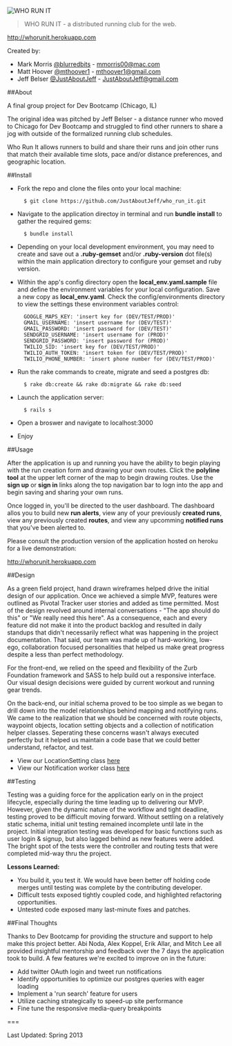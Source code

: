![WHO RUN IT](http://i.minus.com/iFQ6RJ7jHO4LB.png "WHO RUN IT")

> WHO RUN IT - a distributed running club for the web.

<http://whorunit.herokuapp.com>

Created by:

- Mark Morris [@blurredbits](http://www.twitter.com/blurredbits) - <mmorris00@mac.com>
- Matt Hoover [@mthoover1](http://www.twitter.com/mthoover1) - <mthoover1@gmail.com>
- Jeff Belser [@JustAboutJeff](http://www.twitter.com/justaboutjeff) - <JustAboutJeff@gmail.com>

##About

A final group project for Dev Bootcamp (Chicago, IL)

The original idea was pitched by Jeff Belser - a distance runner who moved to Chicago for Dev Bootcamp and struggled to find other runners to share a jog with outside of the formalized running club schedules.

Who Run It allows runners to build and share their runs and join other runs that match their available time slots, pace and/or distance preferences, and geographic location.

##Install

- Fork the repo and clone the files onto your local machine:

    	$ git clone https://github.com/JustAboutJeff/who_run_it.git

- Navigate to the application directoy in terminal and run **bundle install** to gather the required gems:

    	$ bundle install

- Depending on your local development environment, you may need to create and save out a **.ruby-gemset** and/or **.ruby-version** dot file(s) within the main application directory to configure your gemset and ruby version.

- Within the app's config directory open the **local_env.yaml.sample** file and define the environment variables for your local configuration. Save a new copy as **local_env.yaml**. Check the config/environments directory to view the settings these environment variables control:

    	GOOGLE_MAPS_KEY: 'insert key for (DEV/TEST/PROD)'
    	GMAIL_USERNAME: 'insert username for (DEV/TEST)'
    	GMAIL_PASSWORD: 'insert password for (DEV/TEST)'
    	SENDGRID_USERNAME: 'insert username for (PROD)'
    	SENDGRID_PASSWORD: 'insert password for (PROD)'
    	TWILIO_SID: 'insert key for (DEV/TEST/PROD)'
    	TWILIO_AUTH_TOKEN: 'insert token for (DEV/TEST/PROD)'
    	TWILIO_PHONE_NUMBER: 'insert phone number for (DEV/TEST/PROD)'

- Run the rake commands to create, migrate and seed a postgres db:

    	$ rake db:create && rake db:migrate && rake db:seed

- Launch the application server:

		$ rails s

- Open a broswer and navigate to localhost:3000

- Enjoy

##Usage

After the application is up and running you have the ability to begin playing with the run creation form and drawing your own routes. Click the **polyline tool** at the upper left corner of the map to begin drawing routes. Use the **sign up** or **sign in** links along the top navigation bar to logn into the app and begin saving and sharing your own runs.

Once logged in, you'll be directed to the user dashboard. The dashboard allos you to build new **run alerts**, view any of your previously **created runs**, view any previously created **routes**, and view any upcomming **notified runs** that you've been alerted to.

Please consult the production version of the application hosted on heroku for a live demonstration:

<http://whorunit.herokuapp.com>

##Design

As a green field project, hand drawn wireframes helped drive the initial design of our application. Once we achieved a simple MVP, features were outlined as Pivotal Tracker user stories and added as time permitted. Most of the design revolved around internal conversations - "The app should do this" or "We really need this here". As a consequence, each and every feature did not make it into the product backlog and resulted in daily standups that didn't necessarily reflect what was happening in the project documentation. That said, our team was made up of hard-working, low-ego, collaboration focused personalities that helped us make great progress despite a less than perfect methodology. 

For the front-end, we relied on the speed and flexibility of the Zurb Foundation framework and SASS to help build out a responsive interface. Our visual design decisions were guided by current workout and running gear trends.

On the back-end, our initial schema proved to be too simple as we began to drill down into the model relationships behind mapping and notifying runs. We came to the realization that we should be concerned with route objects, waypoint objects, location setting objects and a collection of notification helper classes. Seperating these concerns wasn't always executed perfectly but it helped us maintain a code base that we could better understand, refactor, and test.

- View our LocationSetting class [here](https://github.com/JustAboutJeff/who_run_it/blob/master/app/models/location_setting.rb)
- View our Notification worker class [here](https://github.com/JustAboutJeff/who_run_it/blob/master/app/workers/notification_worker.rb)


##Testing

Testing was a guiding force for the application early on in the project lifecycle, especially during the time leading up to delivering our MVP. However, given the dynamic nature of the workflow and tight deadline, testing proved to be difficult moving forward. Without settling on a relatively static schema, initial unit testing remained incomplete until late in the project. Initial integration testing was developed for basic functions such as user login & signup, but also lagged behind as new features were added. The bright spot of the tests were the controller and routing tests that were completed mid-way thru the project.

**Lessons Learned:**

- You build it, you test it. We would have been better off holding code merges until testing was complete by the contributing developer.
- Difficult tests exposed tightly coupled code, and highlighted refactoring opportunities.
- Untested code exposed many last-minute fixes and patches.


##Final Thoughts

Thanks to Dev Bootcamp for providing the structure and support to help make this project better. Abi Noda, Alex Koppel, Erik Allar, and Mitch Lee all provided insightful mentorship and feedback over the 7 days the application took to build. A few features we're excited to improve on in the future:

- Add twitter OAuth login and tweet run notifications
- Identify opportunities to optimize our postgres queries with eager loading
- Implement a 'run search' feature for users
- Utilize caching strategically to speed-up site performance
- Fine tune the responsive media-query breakpoints


===

Last Updated: Spring 2013


